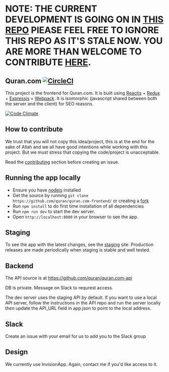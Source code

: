 # NOTE: THE CURRENT DEVELOPMENT IS GOING ON IN [THIS REPO](https://github.com/quran/quran.com-frontend-v2) PlEASE FEEL FREE TO IGNORE THIS REPO AS IT'S STALE NOW. YOU ARE MORE THAN WELCOME TO CONTRIBUTE [HERE](https://github.com/quran/quran.com-frontend-v2).

##  Quran.com [![CircleCI](https://circleci.com/gh/quran/quran.com-frontend.svg?style=svg)](https://circleci.com/gh/quran/common-components)

This project is the frontend for Quran.com. It is built using
[Reactjs] + [Redux] + [Expressjs] + [Webpack]. It is isomorphic (javascript shared
between both the server and the client) for SEO reasons.

[![Code Climate](https://codeclimate.com/github/quran/quran.com-frontend.png)](https://codeclimate.com/github/quran/quran.com-frontend)

## How to contribute
We trust that you will not copy this idea/project, this is at the end for the sake of Allah and we all have good intentions while working with this project. But we must stress that copying the code/project is unacceptable.

Read the [contributing] section before creating an issue.

## Running the app locally
- Ensure you have [nodejs] installed
- Get the source by running `git clone https://github.com/quran/quran.com-frontend/` or creating a [fork]
- Run `npm install` to do first time installation of all dependencies
- Run `npm run dev` to start the dev server. 
- Open `http://localhost:8000` in your browser to see the app.

## Staging
To see the app with the latest changes, see the [staging] site. Production releases are made periodically when staging is stable and well tested.

## Backend
The API source is at https://github.com/quran/quran.com-api

DB is private. Message on Slack to requrest access.

The dev server uses the staging API by default. If you want to use a local API server, follow the instructions in the API repo and run the server locally then update the API_URL field in app.json to point to the local address.

## Slack
Create an issue with your email for us to add you to the Slack group

## Design
We currently use InvisionApp. Again, contact me if you'd like access to it.


[Reactjs]: https://facebook.github.io/react/docs/getting-started.html
[Redux]: http://redux.js.org/
[styled-components]: http://styled-components.com
[Expressjs]: http://expressjs.com/en/starter/hello-world.html
[Webpack]: http://webpack.github.io/docs/what-is-webpack.html
[nodejs]: https://nodejs.org/en/
[contributing]: .github/CONTRIBUTING.md
[fork]: https://help.github.com/articles/fork-a-repo/
[staging]: https://staging.quran.com
